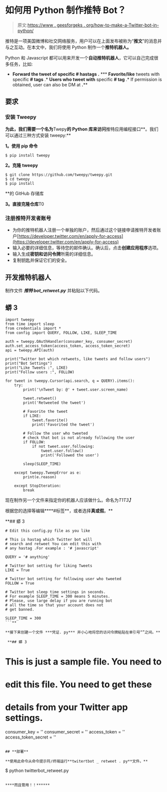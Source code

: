 # 如何用 Python 制作推特 Bot？

> 原文:[https://www . geesforgeks . org/how-to-make-a-Twitter-bot-in-python/](https://www.geeksforgeeks.org/how-to-make-a-twitter-bot-in-python/)

推特是一项美国微博和社交网络服务，用户可以在上面发布被称为“**推文**”的消息并与之互动。在本文中，我们将使用 Python 制作一个**推特机器人。**

Python 和 Javascript 都可以用来开发一个**自动推特机器人**，它可以自己完成很多任务，比如:

*   **Forward the tweet of specific **# hastags** .**
***   **Favorite/like** tweets with specific **# tags** .*   **Users who tweet with** specific **# tag** .*   If permission is obtained, user can also be DM at **.****

## **要求**

### **安装 Tweepy**

**为此，我们需要一个名为**Twepy**的 Python 库来访问**推特应用编程接口**。我们可以通过三种方式安装 tweepy:**

****1。使用 pip 命令****

```
$ pip install tweepy 
```

****2。克隆 tweepy****

```
$ git clone https://github.com/tweepy/tweepy.git
$ cd tweepy
$ pip install 
```

**的 GitHub 存储库

**3。直接克隆仓库**T0

### 注册推特开发者账号

*   为你的推特机器人注册一个单独的账户，然后通过这个链接申请推特开发者账户[https://developer.twitter.com/en/apply-for-access](https://developer.twitter.com/en/apply-for-access)
*   输入必要的详细信息，等待您的邮件确认。确认后，点击**创建应用程序**选项。
*   输入生成**密钥和访问令牌**所需的详细信息。
*   复制钥匙并保证它们的安全。

## 开发推特机器人

制作文件 ***推特 bot_retweet.py*** 并粘贴以下代码。

## 蟒 3

```
import tweepy
from time import sleep
from credentials import * 
from config import QUERY, FOLLOW, LIKE, SLEEP_TIME

auth = tweepy.OAuthHandler(consumer_key, consumer_secret)
auth.set_access_token(access_token, access_token_secret)
api = tweepy.API(auth)

print("Twitter bot which retweets, like tweets and follow users")
print("Bot Settings")
print("Like Tweets :", LIKE)
print("Follow users :", FOLLOW)

for tweet in tweepy.Cursor(api.search, q = QUERY).items():
    try:
        print('\nTweet by: @' + tweet.user.screen_name)

        tweet.retweet()
        print('Retweeted the tweet')

        # Favorite the tweet
        if LIKE:
            tweet.favorite()
            print('Favorited the tweet')

        # Follow the user who tweeted
        # check that bot is not already following the user
        if FOLLOW:
            if not tweet.user.following:
                tweet.user.follow()
                print('Followed the user')

        sleep(SLEEP_TIME)

    except tweepy.TweepError as e:
        print(e.reason)

    except StopIteration:
        break
```

现在制作另一个文件来指定你的机器人应该做什么。命名为*T1T3】*

根据您的选择等编辑****#标签**，或者选择**真或假**。**

 **## 蟒 3

```
# Edit this config.py file as you like

# This is hastag which Twitter bot will
# search and retweet You can edit this with
# any hastag .For example : '# javascript'

QUERY = '# anything'

# Twitter bot setting for liking Tweets
LIKE = True

# Twitter bot setting for following user who tweeted
FOLLOW = True

# Twitter bot sleep time settings in seconds. 
# For example SLEEP_TIME = 300 means 5 minutes.
# Please, use large delay if you are running bot 
# all the time so that your account does not
# get banned.

SLEEP_TIME = 300
```** 

**接下来创建一个文件 ***凭证. py*** 并小心地将您的访问令牌粘贴在单引号“”之间。**

 **## 蟒 3

```
# This is just a sample file. You need to
# edit this file. You need to get these
# details from your Twitter app settings.

consumer_key = ''
consumer_secret = ''
access_token = ''
access_token_secret = ''
```** 

## **部署**

**使用此命令从命令提示符/终端运行**twitertbot _ retweet . py**文件。**

```
$ python twitterbot_retweet.py 
```

****而且管用！！******